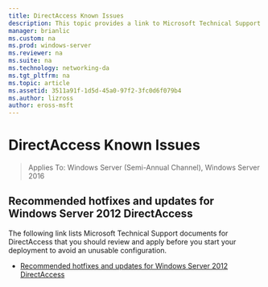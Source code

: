 ```yaml
---
title: DirectAccess Known Issues
description: This topic provides a link to Microsoft Technical Support documents for DirectAccess in Windows Server 2016.
manager: brianlic
ms.custom: na
ms.prod: windows-server
ms.reviewer: na
ms.suite: na
ms.technology: networking-da
ms.tgt_pltfrm: na
ms.topic: article
ms.assetid: 3511a91f-1d5d-45a0-97f2-3fc0d6f079b4
ms.author: lizross
author: eross-msft
---
```

# DirectAccess Known Issues

>Applies To: Windows Server (Semi-Annual Channel), Windows Server 2016


## Recommended hotfixes and updates for Windows Server 2012 DirectAccess  
The following link lists Microsoft Technical Support documents for DirectAccess that you should review and apply before you start your deployment to avoid an unusable configuration.  
  
-   [Recommended hotfixes and updates for Windows Server 2012 DirectAccess](https://support.microsoft.com/kb/2883952)  
  
  


